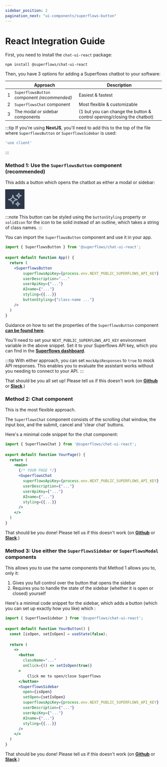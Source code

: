 ```yaml
---
sidebar_position: 2
pagination_next: "ui-components/superflows-button"
---
```


# React Integration Guide

First, you need to install the `chat-ui-react` package:

```shell
npm install @superflows/chat-ui-react
```

Then, you have 3 options for adding a Superflows chatbot to your software:

|   | Approach                                     | Description                                                                        |
|---|----------------------------------------------|------------------------------------------------------------------------------------|
| 1 | `SuperflowsButton` component _(recommended)_ | Easiest & fastest                                                                  |
| 2 | `SuperflowsChat` component                   | Most flexible & customizable                                                       |
| 3 | The modal or sidebar components              | (1 but you can change the button & control opening/closing the chatbot)            |

:::tip
If you're using **NextJS**, you'll need to add this to the top of the file where `SuperflowsButton` or `SuperflowsSidebar` is used: 
```javascript
'use client'
```
:::

### Method 1: Use the `SuperflowsButton` component (recommended)

This adds a button which opens the chatbot as either a modal or sidebar:

![Superflows-button](../../static/img/docs/ui-components/superflows-button.png)

:::note
This button can be styled using the `buttonStyling` property or `solidIcon` for the icon to be solid instead of an outline, which takes a string of class names.
:::

You can import the `SuperflowsButton` component and use it in your app.

```jsx
import { SuperflowsButton } from '@superflows/chat-ui-react';

export default function App() {
  return (
    <SuperflowsButton
        superflowsApiKey={process.env.NEXT_PUBLIC_SUPERFLOWS_API_KEY}
        userDescription="..."
        userApiKey={"..."}
        AIname={"..."}
        styling={{...}}
        buttonStyling={"class-name ..."}
    />
  )
}
```

Guidance on how to set the properties of the `SuperflowsButton` component [**can be found here**](../ui-components/superflows-button).

You'll need to set your `NEXT_PUBLIC_SUPERFLOWS_API_KEY` environment variable in the above snippet. Set it to your Superflows API key, which you can find in the [**Superflows dashboard**](https://dashboard.superflows.ai/api-settings).

:::tip
With either approach, you can set `mockApiResponses` to `true` to mock API responses. This enables you to evaluate the assistant works without you needing to connect to your API.
:::

That should be you all set up! Please tell us if this doesn't work (on [**Github**](https://github.com/Superflows-AI/superflows/issues/new) or [**Slack**](https://join.slack.com/t/superflowsusers/shared_invite/zt-1z8ls9rp3-bSohOrMKOsX8zJOUcDy07g).)

### Method 2: Chat component

This is the most flexible approach.

The `SuperflowsChat` component consists of the scrolling chat window, the input box, and the submit, cancel and 'clear chat' buttons.

Here's a minimal code snippet for the chat component:

```jsx
import { SuperflowsChat } from '@superflows/chat-ui-react';

export default function YourPage() {
  return (
    <main>
      {/* YOUR PAGE */}
      <SuperflowsChat
        superflowsApiKey={process.env.NEXT_PUBLIC_SUPERFLOWS_API_KEY}
        userDescription={"..."}
        userApiKey={"..."}
        AIname={"..."}
        styling={{...}}
      />
    </>
  )
}
```

That should be you done! Please tell us if this doesn't work (on [**Github**](https://github.com/Superflows-AI/superflows/issues/new) or [**Slack**](https://join.slack.com/t/superflowsusers/shared_invite/zt-1z8ls9rp3-bSohOrMKOsX8zJOUcDy07g).)


### Method 3: Use either the `SuperflowsSidebar` or `SuperflowsModal` components

This allows you to use the same components that Method 1 allows you to, only it:

1. Gives you full control over the button that opens the sidebar
2. Requires you to handle the state of the sidebar (whether it is open or closed) yourself

Here's a minimal code snippet for the sidebar, which adds a button (which you can set up exactly how you like) which :

```jsx
import { SuperflowsSidebar } from '@superflows/chat-ui-react';

export default function YourButton() {
  const [isOpen, setIsOpen] = useState(false);

  return (
    <>
      <button
        className="..."
        onClick={() => setIsOpen(true)}
      >
          Click me to open/close Superflows
      </button>
      <SuperflowsSidebar
        open={isOpen}
        setOpen={setIsOpen}
        superflowsApiKey={process.env.NEXT_PUBLIC_SUPERFLOWS_API_KEY}
        userDescription={"..."}
        userApiKey={"..."}
        AIname={"..."}
        styling={{...}}
      />
    </>
  )
}
```

That should be you done! Please tell us if this doesn't work (on [**Github**](https://github.com/Superflows-AI/superflows/issues/new) or [**Slack**](https://join.slack.com/t/superflowsusers/shared_invite/zt-1z8ls9rp3-bSohOrMKOsX8zJOUcDy07g).)
